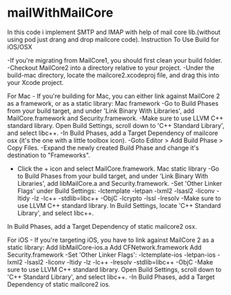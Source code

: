 # mailWithMailCore
In this code i implement SMTP and IMAP with help of mail core lib.(without using pod just drang and drop mailcore code).
Instruction To Use
Build for iOS/OSX

-If you're migrating from MailCore1, you should first clean your build folder.
-Checkout MailCore2 into a directory relative to your project.
-Under the build-mac directory, locate the mailcore2.xcodeproj file, and drag this into your Xcode project.

For Mac 
    - If you're building for Mac, you can either link against MailCore 2 as a framework, or as a static library:
Mac framework
    -Go to Build Phases from your build target, and under 'Link Binary With Libraries', add MailCore.framework and Security.framework.
    -Make sure to use LLVM C++ standard library. Open Build Settings, scroll down to 'C++ Standard Library', and select libc++.
    -In Build Phases, add a Target Dependency of mailcore osx (it's the one with a little toolbox icon).
    -Goto Editor > Add Build Phase > Copy Files.
    -Expand the newly created Build Phase and change it's destination to "Frameworks".
-   Click the + icon and select MailCore.framework.
Mac static library
    -Go to Build Phases from your build target, and under 'Link Binary With Libraries', add libMailCore.a and Security.framework.
    -Set 'Other Linker Flags' under Build Settings: -lctemplate -letpan -lxml2 -lsasl2 -liconv -ltidy -lz -lc++ -stdlib=libc++ -ObjC -lcrypto -lssl -lresolv
    -Make sure to use LLVM C++ standard library. In Build Settings, locate 'C++ Standard Library', and select libc++.

In Build Phases, add a Target Dependency of static mailcore2 osx.

For iOS 
    - If you're targeting iOS, you have to link against MailCore 2 as a static library:
        Add libMailCore-ios.a
        Add CFNetwork.framework
        Add Security.framework
    -Set 'Other Linker Flags': -lctemplate-ios -letpan-ios -lxml2 -lsasl2 -liconv -ltidy -lz -lc++ -lresolv -stdlib=libc++ -ObjC
    -Make sure to use LLVM C++ standard library. Open Build Settings, scroll down to 'C++ Standard Library', and select libc++.
    -In Build Phases, add a Target Dependency of static mailcore2 ios.
